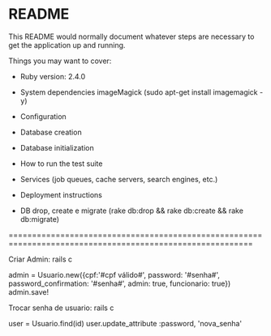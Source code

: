 # README

This README would normally document whatever steps are necessary to get the
application up and running.

Things you may want to cover:

* Ruby version: 2.4.0

* System dependencies
      imageMagick (sudo apt-get install imagemagick -y)

* Configuration

* Database creation

* Database initialization

* How to run the test suite

* Services (job queues, cache servers, search engines, etc.)

* Deployment instructions

* DB drop, create e migrate (rake db:drop && rake db:create && rake db:migrate)

==========================================================================================================

Criar Admin:
rails c

admin = Usuario.new({cpf:'#cpf válido#', password: '#senha#', password_confirmation: '#senha#', admin: true, funcionario: true})
admin.save!


Trocar senha de usuario:
rails c

user = Usuario.find(id)
user.update_attribute :password, 'nova_senha'
